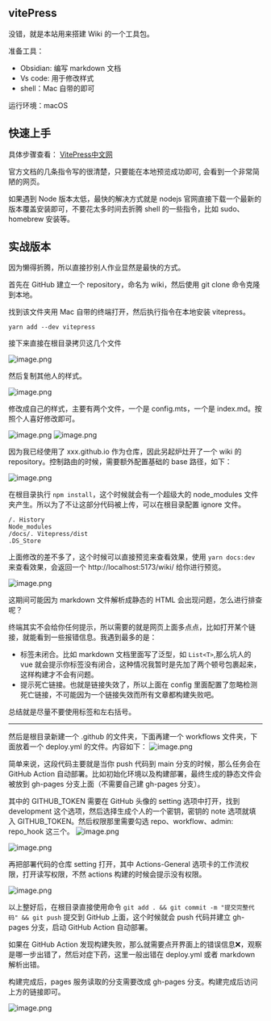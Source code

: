 
## vitePress

没错，就是本站用来搭建 Wiki 的一个工具包。

准备工具：
- Obsidian: 编写 markdown 文档
- Vs code: 用于修改样式
- shell：Mac 自带的即可

运行环境：macOS
## 快速上手

具体步骤查看： [VitePress中文网](https://vitejs.cn/vitepress/guide/getting-started.html)

官方文档的几条指令写的很清楚，只要能在本地预览成功即可, 会看到一个非常简陋的网页。

如果遇到 Node 版本太低，最快的解决方式就是 nodejs 官网直接下载一个最新的版本覆盖安装即可，不要花太多时间去折腾 shell 的一些指令，比如 sudo、homebrew 安装等。

## 实战版本

因为懒得折腾，所以直接抄别人作业显然是最快的方式。


首先在 GitHub 建立一个 repository，命名为 wiki，然后使用 git clone 命令克隆到本地。

找到该文件夹用 Mac 自带的终端打开，然后执行指令在本地安装 vitepress。

```shell
yarn add --dev vitepress
```

接下来直接在根目录拷贝这几个文件

![image.png](https://bestkxt.oss-cn-guangzhou.aliyuncs.com/img/202311221205399.png)

然后复制其他人的样式。

![image.png](https://bestkxt.oss-cn-guangzhou.aliyuncs.com/img/202311221206291.png)


修改成自己的样式，主要有两个文件，一个是 config.mts，一个是 index.md。按照个人喜好修改即可。

![image.png](https://bestkxt.oss-cn-guangzhou.aliyuncs.com/img/202311221234768.png)
![image.png](https://bestkxt.oss-cn-guangzhou.aliyuncs.com/img/202311221234288.png)


因为我已经使用了 xxx.github.io 作为仓库，因此另起炉灶开了一个 wiki 的 repository。控制路由的时候，需要额外配置基础的 base 路径，如下：

![image.png](https://bestkxt.oss-cn-guangzhou.aliyuncs.com/img/202311221240797.png)



在根目录执行 `npm install`，这个时候就会有一个超级大的 node_modules 文件夹产生。所以为了不让这部分代码被上传，可以在根目录配置 ignore 文件。

```
/. History
Node_modules
/docs/. Vitepress/dist
.DS_Store
```


上面修改的差不多了，这个时候可以直接预览来查看效果，使用 `yarn docs:dev` 来查看效果，会返回一个 http://localhost:5173/wiki/ 给你进行预览。

![image.png](https://bestkxt.oss-cn-guangzhou.aliyuncs.com/img/202311221247448.png)

这期间可能因为 markdown 文件解析成静态的 HTML 会出现问题，怎么进行排查呢？

终端其实不会给你任何提示，所以需要的就是网页上面多点点，比如打开某个链接，就能看到一些报错信息。我遇到最多的是：
- 标签未闭合。比如 markdown 文档里面写了泛型，如 `List<T>`,那么坑人的 vue 就会提示你标签没有闭合，这种情况我暂时是先加了两个顿号包裹起来，这样构建才不会有问题。
- 提示死亡链接。也就是链接失效了，所以上面在 config 里面配置了忽略检测死亡链接，不可能因为一个链接失效而所有文章都构建失败吧。

总结就是尽量不要使用标签和左右括号。

---


然后是根目录新建一个 .github 的文件夹，下面再建一个 workflows 文件夹，下面放着一个 deploy.yml 的文件。内容如下：
![image.png](https://bestkxt.oss-cn-guangzhou.aliyuncs.com/img/202311221215701.png)

简单来说，这段代码主要就是当你 push 代码到 main 分支的时候，那么任务会在 GitHub Action 自动部署。比如初始化环境以及构建部署，最终生成的静态文件会被放到 gh-pages 分支上面（不需要自己建 gh-pages 分支）。

其中的 GITHUB_TOKEN 需要在 GitHub 头像的 setting 选项中打开，找到 development 这个选项，然后选择生成个人的一个密钥，密钥的 note 选项就填入 GITHUB_TOKEN。然后权限那里需要勾选 repo、workflow、admin: repo_hook 这三个。
![image.png](https://bestkxt.oss-cn-guangzhou.aliyuncs.com/img/202311221220488.png)

![image.png](https://bestkxt.oss-cn-guangzhou.aliyuncs.com/img/202311221221725.png)


再把部署代码的仓库 setting 打开，其中 Actions-General 选项卡的工作流权限，打开读写权限，不然 actions 构建的时候会提示没有权限。

![image.png](https://bestkxt.oss-cn-guangzhou.aliyuncs.com/img/202311221225750.png)


以上整好后，在根目录直接使用命令 `git add . && git commit -m "提交完整代码" && git push` 提交到 GitHub 上面，这个时候就会 push 代码并建立 gh-pages 分支，启动 GitHub Action 自动部署。

如果在 GitHub Action 发现构建失败，那么就需要点开界面上的错误信息❌，观察是哪一步出错了，然后对症下药，这里一般出错在 deploy.yml 或者 markdown 解析出错。

构建完成后，pages 服务读取的分支需要改成 gh-pages 分支。构建完成后访问上方的链接即可。

![image.png](https://bestkxt.oss-cn-guangzhou.aliyuncs.com/img/202311221226669.png)


  


